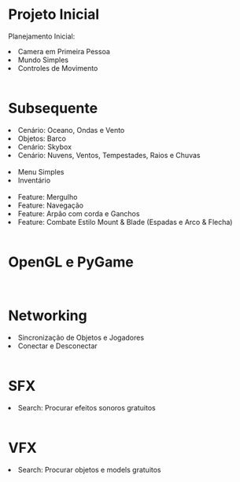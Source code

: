 # Projeto Inicial
Planejamento Inicial:
<li>Camera em Primeira Pessoa</li>
<li>Mundo Simples</li>
<li>Controles de Movimento</li>
<br>

# Subsequente
<li>Cenário: Oceano, Ondas e Vento</li>
<li>Objetos: Barco</li>
<li>Cenário: Skybox</li>
<li>Cenário: Nuvens, Ventos, Tempestades, Raios e Chuvas</li>
<br>
<li>Menu Simples</li>
<li>Inventário</li>
<br>
<li>Feature: Mergulho</li>
<li>Feature: Navegação</li>
<li>Feature: Arpão com corda e Ganchos</li>
<li>Feature: Combate Estilo Mount & Blade (Espadas e Arco & Flecha)</li>
<br>

# OpenGL e PyGame
<br>

# Networking

<li>Sincronização de Objetos e Jogadores</li>
<li>Conectar e Desconectar</li>
<br>

# SFX
<li>Search: Procurar efeitos sonoros gratuitos</li>

<br>

# VFX
<li>Search: Procurar objetos e models gratuitos</li>
